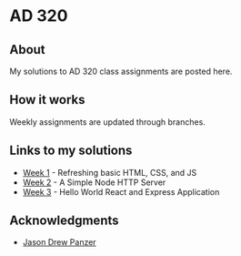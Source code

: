 # AD 320

## About

My solutions to AD 320 class assignments are posted here.

## How it works

Weekly assignments are updated through branches.

## Links to my solutions

* [Week 1](https://github.com/cmcclemente/emerald/tree/week1) - Refreshing basic HTML, CSS, and JS
* [Week 2](https://github.com/cmcclemente/emerald/tree/week2) - A Simple Node HTTP Server
* [Week 3](https://github.com/cmcclemente/emerald/tree/week3) - Hello World React and Express Application

## Acknowledgments

* [Jason Drew Panzer](https://github.com/panzerama)
